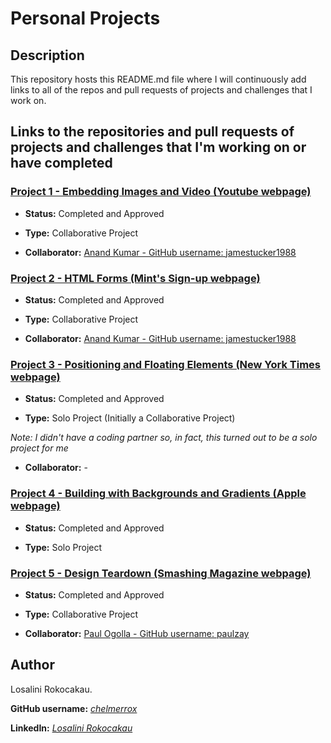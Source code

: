 # Personal Projects

## Description

   This repository hosts this README.md file where I will continuously add links to all of the repos and pull requests of projects and challenges that I work on.

## Links to the repositories and pull requests of projects and challenges that I'm working on or have completed

   ### <a href="https://github.com/jamestucker1988/jamestucker1988microverse_embeded-image-project1-combo">Project 1 - Embedding Images and Video (Youtube webpage)</a>

   - **Status:** Completed and Approved

   - **Type:** Collaborative Project

   - **Collaborator:** <a href="https://github.com/jamestucker1988">Anand Kumar - GitHub username: jamestucker1988</a>

   ### <a href="https://github.com/jamestucker1988/form-project2-microverse-curriculum">Project 2 - HTML Forms (Mint's Sign-up webpage)</a>

   - **Status:** Completed and Approved

   - **Type:** Collaborative Project

   - **Collaborator:** <a href="https://github.com/jamestucker1988">Anand Kumar - GitHub username: jamestucker1988</a>


   ### <a href="https://github.com/chelmerrox/Project-3-Positioning-and-Floating-Elements">Project 3 - Positioning and Floating Elements (New York Times webpage)</a>

   - **Status:** Completed and Approved

   - **Type:** Solo Project (Initially a Collaborative Project)

  *Note: I didn't have a coding partner so, in fact, this turned out to be a solo project for me*

   - **Collaborator:**   -

   ### <a href="https://github.com/chelmerrox/Project-4-Building-with-Backgrounds-and-Gradients">Project 4 - Building with Backgrounds and Gradients (Apple webpage)</a>

   - **Status:** Completed and Approved

   - **Type:** Solo Project

   ### <a href="https://github.com/chelmerrox/Project-5-Design-Teardown">Project 5 - Design Teardown (Smashing Magazine webpage)</a>

   - **Status:** Completed and Approved

   - **Type:** Collaborative Project

   - **Collaborator:** <a href="https://github.com/paulzay">Paul Ogolla - GitHub username: paulzay</a>


## Author

  Losalini Rokocakau. 

  **GitHub username:** *<a href="https://github.com/chelmerrox">chelmerrox</a>*

  **LinkedIn:** *<a href="https://www.linkedin.com/in/losalini-rokocakau/">Losalini Rokocakau</a>*